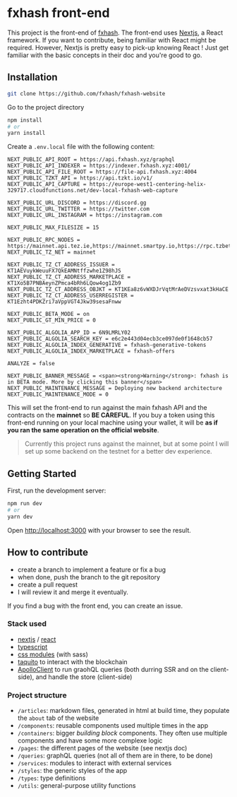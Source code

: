# fxhash front-end

This project is the front-end of [fxhash](https://fxhash.xyz/).
The front-end uses [Nextjs](https://nextjs.org/), a React framework.
If you want to contribute, being familiar with React might be required. However, Nextjs is pretty easy to pick-up knowing React ! Just get familiar with the basic concepts in their doc and you're good to go.


## Installation

```bash
git clone https://github.com/fxhash/fxhash-website
```

Go to the project directory

```bash
npm install
# or
yarn install
```

Create a `.env.local` file with the following content:

```
NEXT_PUBLIC_API_ROOT = https://api.fxhash.xyz/graphql
NEXT_PUBLIC_API_INDEXER = https://indexer.fxhash.xyz:4001/
NEXT_PUBLIC_API_FILE_ROOT = https://file-api.fxhash.xyz:4004
NEXT_PUBLIC_TZKT_API = https://api.tzkt.io/v1/
NEXT_PUBLIC_API_CAPTURE = https://europe-west1-centering-helix-329717.cloudfunctions.net/dev-local-fxhash-web-capture

NEXT_PUBLIC_URL_DISCORD = https://discord.gg
NEXT_PUBLIC_URL_TWITTER = https://twitter.com
NEXT_PUBLIC_URL_INSTAGRAM = https://instagram.com

NEXT_PUBLIC_MAX_FILESIZE = 15

NEXT_PUBLIC_RPC_NODES = https://mainnet.api.tez.ie,https://mainnet.smartpy.io,https://rpc.tzbeta.net,https://teznode.letzbake.com
NEXT_PUBLIC_TZ_NET = mainnet

NEXT_PUBLIC_TZ_CT_ADDRESS_ISSUER = KT1AEVuykWeuuFX7QkEAMNtffzwhe1Z98hJS
NEXT_PUBLIC_TZ_CT_ADDRESS_MARKETPLACE = KT1Xo5B7PNBAeynZPmca4bRh6LQow4og1Zb9
NEXT_PUBLIC_TZ_CT_ADDRESS_OBJKT = KT1KEa8z6vWXDJrVqtMrAeDVzsvxat3kHaCE
NEXT_PUBLIC_TZ_CT_ADDRESS_USERREGISTER = KT1Ezht4PDKZri7aVppVGT4Jkw39sesaFnww

NEXT_PUBLIC_BETA_MODE = on
NEXT_PUBLIC_GT_MIN_PRICE = 0

NEXT_PUBLIC_ALGOLIA_APP_ID = 6N9LMRLY02
NEXT_PUBLIC_ALGOLIA_SEARCH_KEY = e6c2e443d04ecb3ce097de0f1648cb57
NEXT_PUBLIC_ALGOLIA_INDEX_GENERATIVE = fxhash-generative-tokens
NEXT_PUBLIC_ALGOLIA_INDEX_MARKETPLACE = fxhash-offers

ANALYZE = false

NEXT_PUBLIC_BANNER_MESSAGE = <span><strong>Warning</strong>: fxhash is in BETA mode. More by clicking this banner</span>
NEXT_PUBLIC_MAINTENANCE_MESSAGE = Deploying new backend architecture
NEXT_PUBLIC_MAINTENANCE_MODE = 0
```

This will set the front-end to run against the main fxhash API and the contracts on the **mainnet** so **BE CAREFUL**. If you buy a token using this front-end running on your local machine using your wallet, it will be **as if you ran the same operation on the official website**.

> Currently this project runs against the mainnet, but at some point I will set up some backend on the testnet for a better dev experience.


## Getting Started

First, run the development server:

```bash
npm run dev
# or
yarn dev
```

Open [http://localhost:3000](http://localhost:3000) with your browser to see the result.


## How to contribute

* create a branch to implement a feature or fix a bug
* when done, push the branch to the git repository
* create a pull request
* I will review it and merge it eventually.

If you find a bug with the front end, you can create an issue.

### Stack used

* [nextjs](https://nextjs.org/) / [react](https://reactjs.org/)
* [typescript](https://www.typescriptlang.org/)
* [css modules](https://github.com/css-modules/css-modules) (with sass)
* [taquito](https://tezostaquito.io/) to interact with the blockchain
* [ApolloClient](https://www.apollographql.com/docs/react/) to run graohQL queries (both durring SSR and on the client-side), and handle the store (client-side)

### Project structure

* `/articles`: markdown files, generated in html at build time, they populate the `about` tab of the website
* `/components`: reusable components used multiple times in the app
* `/containers`: bigger *building block* components. They often use multiple components and have some more complexe logic
* `/pages`: the different pages of the website (see nextjs doc)
* `/queries`: graphQL queries (not all of them are in there, to be done)
* `/services`: modules to interact with external services
* `/styles`: the generic styles of the app
* `/types`: type definitions
* `/utils`: general-purpose utility functions